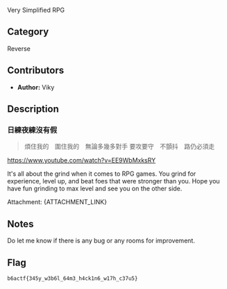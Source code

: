 Very Simplified RPG

## Category

Reverse

## Contributors

-   **Author:** Viky

## Description
### 日練夜練沒有假

> 煩住我的　圍住我的　無論多幾多對手
> 要攻要守　不顫抖　路仍必須走

https://www.youtube.com/watch?v=EE9WbMxksRY

It's all about the grind when it comes to RPG games. You grind for experience, level up, and beat foes that were stronger than you. Hope you have fun grinding to max level and see you on the other side.

Attachment: {ATTACHMENT_LINK}

## Notes
Do let me know if there is any bug or any rooms for improvement.

## Flag

`b6actf{345y_w3b6l_64m3_h4ck1n6_w17h_c37u5}`
